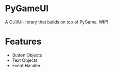 # PyGameUI
A GUI/UI-library that builds on top of PyGame. WIP!

# Features
- Button Objects
- Text Objects
- Event Handler
